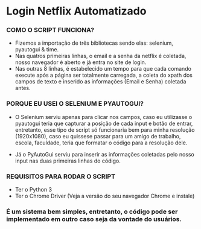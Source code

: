 # Login Netflix Automatizado

### COMO O SCRIPT FUNCIONA?

- Fizemos a importação de três bibliotecas sendo elas: selenium, pyautogui & time.
- Nas quatros primeiras linhas, o email e a senha da netflix é coletada, nosso navegador é aberto e já entra no site de login.
- Nas outras 8 linhas, é estabelecido um tempo para que cada comando execute após a página ser totalmente carregada, a coleta do xpath dos campos de texto e inserido as informações (Email e Senha) coletada antes.

### PORQUE EU USEI O SELENIUM E PYAUTOGUI?

- O Selenium serviu apenas para clicar nos campos, caso eu utilizasse o pyautogui teria que capturar a posição de cada input e botão de entrar, entretanto, esse tipo de script só funcionaria bem para minha resolução (1920x1080), caso eu quissese passar para um amigo de trabalho, escola, faculdade, teria que formatar o código para a resolução dele.

- Já o PyAutoGui serviu para inserir as informações coletadas pelo nosso input nas duas primeiras linhas do código.

### REQUISITOS PARA RODAR O SCRIPT

- Ter o Python 3
- Ter o Chrome Driver (Veja a versão do seu navegador Chrome e instale)


### É um sistema bem simples, entretanto, o código pode ser implementado em outro caso seja da vontade do usuários.
